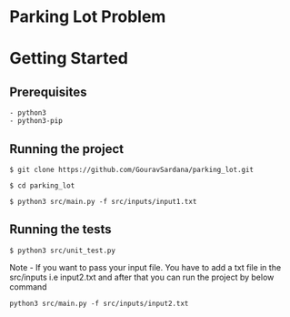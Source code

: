 # Parking Lot Problem
# Getting Started


## Prerequisites



```
- python3
- python3-pip

```



## Running the project

```
$ git clone https://github.com/GouravSardana/parking_lot.git
```

```
$ cd parking_lot
```

```
$ python3 src/main.py -f src/inputs/input1.txt
```

## Running the tests

```
$ python3 src/unit_test.py
```

Note - If you want to pass your input file. You have to add a txt file in the src/inputs i.e input2.txt and after that you can run the project by below command

```
python3 src/main.py -f src/inputs/input2.txt
```
